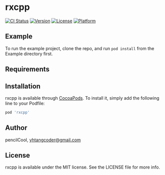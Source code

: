 # rxcpp

[![CI Status](https://img.shields.io/travis/pencilCool/rxcpp.svg?style=flat)](https://travis-ci.org/pencilCool/rxcpp)
[![Version](https://img.shields.io/cocoapods/v/rxcpp.svg?style=flat)](https://cocoapods.org/pods/rxcpp)
[![License](https://img.shields.io/cocoapods/l/rxcpp.svg?style=flat)](https://cocoapods.org/pods/rxcpp)
[![Platform](https://img.shields.io/cocoapods/p/rxcpp.svg?style=flat)](https://cocoapods.org/pods/rxcpp)

## Example

To run the example project, clone the repo, and run `pod install` from the Example directory first.

## Requirements

## Installation

rxcpp is available through [CocoaPods](https://cocoapods.org). To install
it, simply add the following line to your Podfile:

```ruby
pod 'rxcpp'
```

## Author

pencilCool, yhtangcoder@gmail.com

## License

rxcpp is available under the MIT license. See the LICENSE file for more info.
